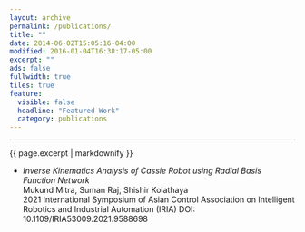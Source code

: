 ```yaml
---
layout: archive
permalink: /publications/
title: ""
date: 2014-06-02T15:05:16-04:00
modified: 2016-01-04T16:38:17-05:00
excerpt: ""
ads: false
fullwidth: true
tiles: true
feature:
  visible: false
  headline: "Featured Work"
  category: publications
---
```

<hr>
{{ page.excerpt | markdownify }}

* <i>Inverse Kinematics Analysis of Cassie Robot using Radial Basis Function Network</i> <br>
Mukund Mitra, Suman Raj, Shishir Kolathaya <br>
2021 International Symposium of Asian Control Association on Intelligent Robotics and Industrial Automation (IRIA)
DOI: 10.1109/IRIA53009.2021.9588698
